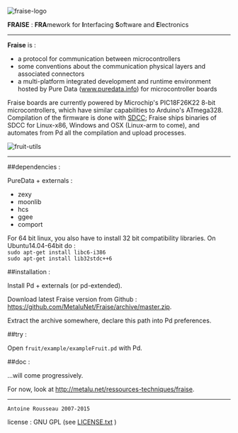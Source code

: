 ![fraise-logo](http://metalu.net/IMG/png/siteon0.png)

**FRAISE** : **FRA**mework for **I**nterfacing **S**oftware and **E**lectronics

--------------------------------

**Fraise** is :


-	a protocol for communication between microcontrollers
-	some conventions about the communication physical layers and associated connectors 
-	a multi-platform integrated development and runtime environment hosted by Pure Data (www.puredata.info) for microcontroller boards

Fraise boards are currently powered by Microchip's PIC18F26K22 8-bit microcontrollers, which have similar capabilities to Arduino's ATmega328.  
Compilation of the firmware is done with [SDCC](http://sdcc.sourceforge.net); Fraise ships binaries of SDCC for Linux-x86, Windows and OSX (Linux-arm to come), and automates from Pd all the compilation and upload processes.

![fruit-utils](http://metalu.net/local/cache-vignettes/L321xH101/fruit_utils-30b1e.png)

--------------------------------

##dependencies :

PureData + externals :

-	zexy
-	moonlib 
-	hcs 
-	ggee 
-	comport

For 64 bit linux, you also have to install 32 bit compatibility libraries.
On Ubuntu14.04-64bit do :   
`sudo apt-get install libc6-i386`   
`sudo apt-get install lib32stdc++6`

##installation :

Install Pd + externals (or pd-extended).

Download latest Fraise version from Github : <https://github.com/MetaluNet/Fraise/archive/master.zip>.

Extract the archive somewhere, declare this path into Pd preferences.


##try :

Open `fruit/example/exampleFruit.pd` with Pd.

##doc :

...will come progressively.

For now, look at <http://metalu.net/ressources-techniques/fraise>.

--------------------------------
	Antoine Rousseau 2007-2015
license : GNU GPL (see [LICENSE.txt](LICENSE.txt) )
